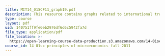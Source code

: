 ```yaml
---
title: MIT14_01SCF11_graph19.pdf
description: This resource contains graphs related to international trade.
type: course
layout: pdf
uid: 140751ff9fe6eb2976df6d6c5942fa7d
file_type: application/pdf
file_location: >-
  https://open-learning-course-data-production.s3.amazonaws.com/14-01sc-principles-of-microeconomics-fall-2011/140751ff9fe6eb2976df6d6c5942fa7d_MIT14_01SCF11_graph19.pdf
course_id: 14-01sc-principles-of-microeconomics-fall-2011
---
```

